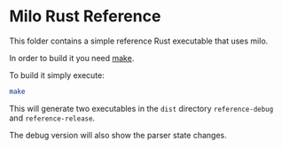 # Milo Rust Reference

This folder contains a simple reference Rust executable that uses milo.

In order to build it you need [make].

To build it simply execute:

```bash
make
```

This will generate two executables in the `dist` directory `reference-debug` and `reference-release`.

The debug version will also show the parser state changes.

[make]: https://www.gnu.org/software/make/

